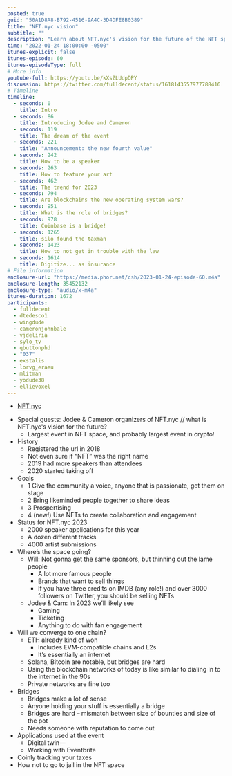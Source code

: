 ```yaml
---
posted: true
guid: "50A1D8A8-B792-4516-9A4C-3D4DFE8B0389"
title: "NFT.nyc vision"
subtitle: ""
description: "Learn about NFT.nyc's vision for the future of the NFT space and how they're planning to bring the community together to share ideas. Hear from Jodee and Cameron, organizers of the largest event in the NFT and crypto space, about what to expect in 2023."
time: "2022-01-24 18:00:00 -0500"
itunes-explicit: false
itunes-episode: 60
itunes-episodeType: full
# More info
youtube-full: https://youtu.be/kXsZLUdpDPY
discussion: https://twitter.com/fulldecent/status/1618143557977788416
# Timeline
timeline:
  - seconds: 0
    title: Intro
  - seconds: 86
    title: Introducing Jodee and Cameron
  - seconds: 119
    title: The dream of the event
  - seconds: 221
    title: "Announcement: the new fourth value"
  - seconds: 242
    title: How to be a speaker
  - seconds: 263
    title: How to feature your art
  - seconds: 462
    title: The trend for 2023
  - seconds: 794
    title: Are blockchains the new operating system wars?
  - seconds: 951
    title: What is the role of bridges?
  - seconds: 978
    title: Coinbase is a bridge!
  - seconds: 1265
    title: silo found the taxman
  - seconds: 1423
    title: How to not get in trouble with the law
  - seconds: 1614
    title: Digitize... as insurance
# File information
enclosure-url: "https://media.phor.net/csh/2023-01-24-episode-60.m4a"
enclosure-length: 35452132
enclosure-type: "audio/x-m4a"
itunes-duration: 1672
participants:
  - fulldecent
  - dtedesco1
  - wingdude
  - cameronjohnbale
  - vjdeliria
  - sylo_tv
  - qbuttonphd
  - "037"
  - exstalis
  - lorvg_eraeu
  - mlitman
  - yodude38
  - ellievoxel
---
```


- [NFT nyc](https://nft.nyc/)

<!--end of quick notes-->

- Special guests: Jodee & Cameron organizers of NFT.nyc // what is NFT.nyc's vision for the future?
  - Largest event in NFT space, and probably largest event in crypto!
- History
  - Registered the url in 2018
  - Not even sure if “NFT” was the right name
  - 2019 had more speakers than attendees
  - 2020 started taking off
- Goals
  - 1 Give the community a voice, anyone that is passionate, get them on stage
  - 2 Bring likeminded people together to share ideas
  - 3 Prospertising
  - 4 (new!) Use NFTs to create collaboration and engagement
- Status for NFT.nyc 2023
  - 2000 speaker applications for this year
  - A dozen different tracks
  - 4000 artist submissions
- Where’s the space going?
  - Will: Not gonna get the same sponsors, but thinning out the lame people
    - A lot more famous people
    - Brands that want to sell things
    - If you have three credits on IMDB (any role!) and over 3000 followers on Twitter, you should be selling NFTs
  - Jodee & Cam: In 2023 we’ll likely see
    - Gaming
    - Ticketing
    - Anything to do with fan engagement
- Will we converge to one chain?
  - ETH already kind of won
    - Includes EVM-compatible chains and L2s
    - It’s essentially an internet
  - Solana, Bitcoin are notable, but bridges are hard
  - Using the blockchain networks of today is like similar to dialing in to the internet in the 90s
  - Private networks are fine too
- Bridges
  - Bridges make a lot of sense
  - Anyone holding your stuff is essentially a bridge
  - Bridges are hard – mismatch between size of bounties and size of the pot
  - Needs someone with reputation to come out 
- Applications used at the event
  - Digital twin—
  - Working with Eventbrite
- Coinly tracking your taxes
- How not to go to jail in the NFT space
